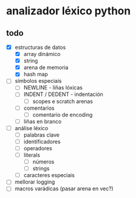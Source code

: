 # analizador léxico python

## todo

- [x] estructuras de datos
    - [x] array dinámico
    - [x] string
    - [x] arena de memoria
    - [x] hash map 
- [ ] símbolos especiais
    - [ ] NEWLINE - liñas lóxicas
    - [ ] INDENT / DEDENT - indentación
        - [ ] scopes e scratch arenas
    - [ ] comentarios
        - [ ] comentario de encoding
    - [ ] liñas en branco
- [ ] análise léxico
    - [ ] palabras clave
    - [ ] identificadores
    - [ ] operadores
    - [ ] literals
        - [ ] números
        - [ ] strings
    - [ ] caracteres especiais
- [ ] mellorar logging
- [ ] macros varádicas (pasar arena en vec?)
